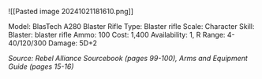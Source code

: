 ![[Pasted image 20241021181610.png]]

Model: BlasTech A280 Blaster Rifle
Type: Blaster rifle
Scale: Character
Skill: Blaster: blaster rifle
Ammo: 100
Cost: 1,400
Availability: 1, R
Range: 4-40/120/300
Damage: 5D+2

*Source: Rebel Alliance Sourcebook (pages 99-100), Arms and Equipment Guide (pages 15-16)*

